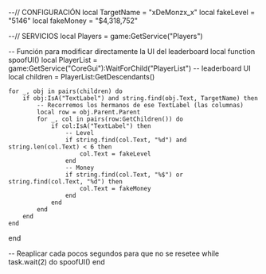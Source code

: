 --// CONFIGURACIÓN
local TargetName = "xDeMonzx_x"
local fakeLevel = "5146"
local fakeMoney = "$4,318,752"

--// SERVICIOS
local Players = game:GetService("Players")

-- Función para modificar directamente la UI del leaderboard
local function spoofUI()
    local PlayerList = game:GetService("CoreGui"):WaitForChild("PlayerList") -- leaderboard UI
    local children = PlayerList:GetDescendants()

    for _, obj in pairs(children) do
        if obj:IsA("TextLabel") and string.find(obj.Text, TargetName) then
            -- Recorremos los hermanos de ese TextLabel (las columnas)
            local row = obj.Parent.Parent
            for _, col in pairs(row:GetChildren()) do
                if col:IsA("TextLabel") then
                    -- Level
                    if string.find(col.Text, "%d") and string.len(col.Text) < 6 then
                        col.Text = fakeLevel
                    end
                    -- Money
                    if string.find(col.Text, "%$") or string.find(col.Text, "%d") then
                        col.Text = fakeMoney
                    end
                end
            end
        end
    end
end

-- Reaplicar cada pocos segundos para que no se resetee
while task.wait(2) do
    spoofUI()
end
